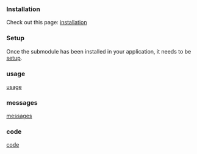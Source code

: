 <!--@include: build/content/intro.md-->

### Installation

Check out this page: [installation](build/content/installation.md)

### Setup

Once the submodule has been installed in your application, it needs to be [setup](build/content/setup.md).

### usage

[usage](build/content/usage.md)

### messages

[messages](build/content/messages.md)

### code

[code](build/content/code.md)
